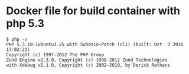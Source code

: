 # Docker file for build container with php 5.3
```
$ php -v
PHP 5.3.10-1ubuntu3.25 with Suhosin-Patch (cli) (built: Oct  3 2016 17:02:21)
Copyright (c) 1997-2012 The PHP Group
Zend Engine v2.3.0, Copyright (c) 1998-2012 Zend Technologies
with Xdebug v2.1.0, Copyright (c) 2002-2010, by Derick Rethans
```
